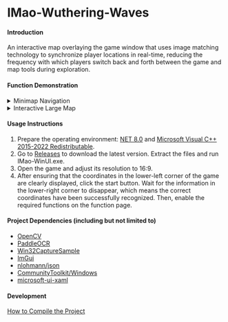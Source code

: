 # IMao-Wuthering-Waves

#### Introduction
An interactive map overlaying the game window that uses image matching technology to synchronize player locations in real-time, reducing the frequency with which players switch back and forth between the game and map tools during exploration.

#### Function Demonstration
<details>
  <summary>Minimap Navigation</summary>
  <img src="https://github.com/user-attachments/assets/058fec38-70c2-4fb9-9be5-4594970c7dce"/>
</details>

<details>
  <summary>Interactive Large Map</summary>
  <img src="https://github.com/user-attachments/assets/22ba7107-3640-4fc3-9a25-f030ab5106ef"/>
</details>

#### Usage Instructions
1. Prepare the operating environment: [NET 8.0](https://dotnet.microsoft.com/en-us/download/dotnet/8.0) and [Microsoft Visual C++ 2015-2022 Redistributable](https://learn.microsoft.com/en-us/cpp/windows/latest-supported-vc-redist?view=msvc-170).
2. Go to [Releases](https://github.com/Yepin2022/IMao-Wuthering-Waves/releases) to download the latest version. Extract the files and run IMao-WinUI.exe.
3. Open the game and adjust its resolution to 16:9.
4. After ensuring that the coordinates in the lower-left corner of the game are clearly displayed, click the start button. Wait for the information in the lower-right corner to disappear, which means the correct coordinates have been successfully recognized. Then, enable the required functions on the function page.

#### Project Dependencies (including but not limited to)
* [OpenCV](https://github.com/opencv/opencv)
* [PaddleOCR](https://github.com/PaddlePaddle/PaddleOCR)
* [Win32CaptureSample](https://github.com/robmikh/Win32CaptureSample)
* [ImGui](https://github.com/ocornut/imgui)
* [nlohmann/json](https://github.com/nlohmann/json)
* [CommunityToolkit/Windows](https://github.com/CommunityToolkit/Windows)
* [microsoft-ui-xaml](https://github.com/microsoft/microsoft-ui-xaml)

#### Development
[How to Compile the Project](Docs/Compile_en.md)